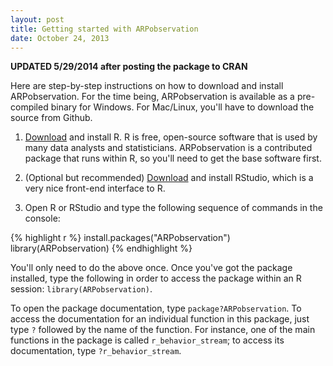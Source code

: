 ```yaml
---
layout: post
title: Getting started with ARPobservation
date: October 24, 2013
---
```


**UPDATED 5/29/2014 after posting the package to CRAN**

Here are step-by-step instructions on how to download and install ARPobservation. For the time being, ARPobservation is available as a pre-compiled binary for Windows. For Mac/Linux, you'll have to download the source from Github. 

1. [Download](http://cran.us.r-project.org/) and install R. R is free, open-source software that is used by many data analysts and statisticians. ARPobservation is a contributed package that runs within R, so you'll need to get the base software first.

2. (Optional but recommended) [Download](http://www.rstudio.com/) and install RStudio, which is a very nice front-end interface to R.

3. Open R or RStudio and type the following sequence of commands in the console:

  
  {% highlight r %}
  install.packages("ARPobservation")
  library(ARPobservation)
  {% endhighlight %}

You'll only need to do the above once. Once you've got the package installed, type the following in order to access the package within an R session: `library(ARPobservation)`. 

To open the package documentation, type `package?ARPobservation`. To access the documentation for an individual function in this package, just type `?` followed by the name of the function. For instance, one of the main functions in the package is called `r_behavior_stream`; to access its documentation, type `?r_behavior_stream`.
